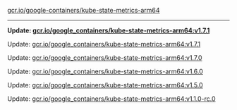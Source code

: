 [gcr.io/google-containers/kube-state-metrics-arm64](https://hub.docker.com/r/cruse/kube-state-metrics-arm64/tags/) 

----
**Update: [gcr.io/google_containers/kube-state-metrics-arm64:v1.7.1](https://hub.docker.com/r/cruse/kube-state-metrics-arm64/tags/)**

Update: [gcr.io/google_containers/kube-state-metrics-arm64:v1.7.1](https://hub.docker.com/r/cruse/kube-state-metrics-arm64/tags/)

Update: [gcr.io/google_containers/kube-state-metrics-arm64:v1.7.0](https://hub.docker.com/r/cruse/kube-state-metrics-arm64/tags/)

Update: [gcr.io/google_containers/kube-state-metrics-arm64:v1.6.0](https://hub.docker.com/r/cruse/kube-state-metrics-arm64/tags/)

Update: [gcr.io/google_containers/kube-state-metrics-arm64:v1.5.0](https://hub.docker.com/r/cruse/kube-state-metrics-arm64/tags/)

Update: [gcr.io/google_containers/kube-state-metrics-arm64:v1.1.0-rc.0](https://hub.docker.com/r/cruse/kube-state-metrics-arm64/tags/)

